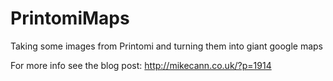 PrintomiMaps
============

Taking some images from Printomi and turning them into giant google maps

For more info see the blog post: http://mikecann.co.uk/?p=1914